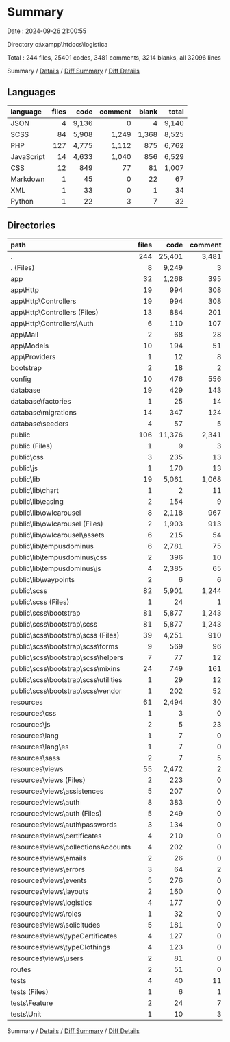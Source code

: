 # Summary

Date : 2024-09-26 21:00:55

Directory c:\\xampp\\htdocs\\logistica

Total : 244 files,  25401 codes, 3481 comments, 3214 blanks, all 32096 lines

Summary / [Details](details.md) / [Diff Summary](diff.md) / [Diff Details](diff-details.md)

## Languages
| language | files | code | comment | blank | total |
| :--- | ---: | ---: | ---: | ---: | ---: |
| JSON | 4 | 9,136 | 0 | 4 | 9,140 |
| SCSS | 84 | 5,908 | 1,249 | 1,368 | 8,525 |
| PHP | 127 | 4,775 | 1,112 | 875 | 6,762 |
| JavaScript | 14 | 4,633 | 1,040 | 856 | 6,529 |
| CSS | 12 | 849 | 77 | 81 | 1,007 |
| Markdown | 1 | 45 | 0 | 22 | 67 |
| XML | 1 | 33 | 0 | 1 | 34 |
| Python | 1 | 22 | 3 | 7 | 32 |

## Directories
| path | files | code | comment | blank | total |
| :--- | ---: | ---: | ---: | ---: | ---: |
| . | 244 | 25,401 | 3,481 | 3,214 | 32,096 |
| . (Files) | 8 | 9,249 | 3 | 36 | 9,288 |
| app | 32 | 1,268 | 395 | 283 | 1,946 |
| app\\Http | 19 | 994 | 308 | 198 | 1,500 |
| app\\Http\\Controllers | 19 | 994 | 308 | 198 | 1,500 |
| app\\Http\\Controllers (Files) | 13 | 884 | 201 | 154 | 1,239 |
| app\\Http\\Controllers\\Auth | 6 | 110 | 107 | 44 | 261 |
| app\\Mail | 2 | 68 | 28 | 17 | 113 |
| app\\Models | 10 | 194 | 51 | 63 | 308 |
| app\\Providers | 1 | 12 | 8 | 5 | 25 |
| bootstrap | 2 | 18 | 2 | 5 | 25 |
| config | 10 | 476 | 556 | 191 | 1,223 |
| database | 19 | 429 | 143 | 84 | 656 |
| database\\factories | 1 | 25 | 14 | 6 | 45 |
| database\\migrations | 14 | 347 | 124 | 61 | 532 |
| database\\seeders | 4 | 57 | 5 | 17 | 79 |
| public | 106 | 11,376 | 2,341 | 2,296 | 16,013 |
| public (Files) | 1 | 9 | 3 | 6 | 18 |
| public\\css | 3 | 235 | 13 | 51 | 299 |
| public\\js | 1 | 170 | 13 | 30 | 213 |
| public\\lib | 19 | 5,061 | 1,068 | 846 | 6,975 |
| public\\lib\\chart | 1 | 2 | 11 | 1 | 14 |
| public\\lib\\easing | 2 | 154 | 9 | 8 | 171 |
| public\\lib\\owlcarousel | 8 | 2,118 | 967 | 489 | 3,574 |
| public\\lib\\owlcarousel (Files) | 2 | 1,903 | 913 | 467 | 3,283 |
| public\\lib\\owlcarousel\\assets | 6 | 215 | 54 | 22 | 291 |
| public\\lib\\tempusdominus | 6 | 2,781 | 75 | 347 | 3,203 |
| public\\lib\\tempusdominus\\css | 2 | 396 | 10 | 8 | 414 |
| public\\lib\\tempusdominus\\js | 4 | 2,385 | 65 | 339 | 2,789 |
| public\\lib\\waypoints | 2 | 6 | 6 | 1 | 13 |
| public\\scss | 82 | 5,901 | 1,244 | 1,363 | 8,508 |
| public\\scss (Files) | 1 | 24 | 1 | 21 | 46 |
| public\\scss\\bootstrap | 81 | 5,877 | 1,243 | 1,342 | 8,462 |
| public\\scss\\bootstrap\\scss | 81 | 5,877 | 1,243 | 1,342 | 8,462 |
| public\\scss\\bootstrap\\scss (Files) | 39 | 4,251 | 910 | 1,001 | 6,162 |
| public\\scss\\bootstrap\\scss\\forms | 9 | 569 | 96 | 114 | 779 |
| public\\scss\\bootstrap\\scss\\helpers | 7 | 77 | 12 | 19 | 108 |
| public\\scss\\bootstrap\\scss\\mixins | 24 | 749 | 161 | 142 | 1,052 |
| public\\scss\\bootstrap\\scss\\utilities | 1 | 29 | 12 | 7 | 48 |
| public\\scss\\bootstrap\\scss\\vendor | 1 | 202 | 52 | 59 | 313 |
| resources | 61 | 2,494 | 30 | 291 | 2,815 |
| resources\\css | 1 | 3 | 0 | 0 | 3 |
| resources\\js | 2 | 5 | 23 | 9 | 37 |
| resources\\lang | 1 | 7 | 0 | 2 | 9 |
| resources\\lang\\es | 1 | 7 | 0 | 2 | 9 |
| resources\\sass | 2 | 7 | 5 | 5 | 17 |
| resources\\views | 55 | 2,472 | 2 | 275 | 2,749 |
| resources\\views (Files) | 2 | 223 | 0 | 26 | 249 |
| resources\\views\\assistences | 5 | 207 | 0 | 14 | 221 |
| resources\\views\\auth | 8 | 383 | 0 | 55 | 438 |
| resources\\views\\auth (Files) | 5 | 249 | 0 | 25 | 274 |
| resources\\views\\auth\\passwords | 3 | 134 | 0 | 30 | 164 |
| resources\\views\\certificates | 4 | 210 | 0 | 11 | 221 |
| resources\\views\\collectionsAccounts | 4 | 202 | 0 | 27 | 229 |
| resources\\views\\emails | 2 | 26 | 0 | 0 | 26 |
| resources\\views\\errors | 3 | 64 | 2 | 14 | 80 |
| resources\\views\\events | 5 | 276 | 0 | 14 | 290 |
| resources\\views\\layouts | 2 | 160 | 0 | 29 | 189 |
| resources\\views\\logistics | 4 | 177 | 0 | 14 | 191 |
| resources\\views\\roles | 1 | 32 | 0 | 4 | 36 |
| resources\\views\\solicitudes | 5 | 181 | 0 | 25 | 206 |
| resources\\views\\typeCertificates | 4 | 127 | 0 | 16 | 143 |
| resources\\views\\typeClothings | 4 | 123 | 0 | 15 | 138 |
| resources\\views\\users | 2 | 81 | 0 | 11 | 92 |
| routes | 2 | 51 | 0 | 10 | 61 |
| tests | 4 | 40 | 11 | 18 | 69 |
| tests (Files) | 1 | 6 | 1 | 4 | 11 |
| tests\\Feature | 2 | 24 | 7 | 10 | 41 |
| tests\\Unit | 1 | 10 | 3 | 4 | 17 |

Summary / [Details](details.md) / [Diff Summary](diff.md) / [Diff Details](diff-details.md)